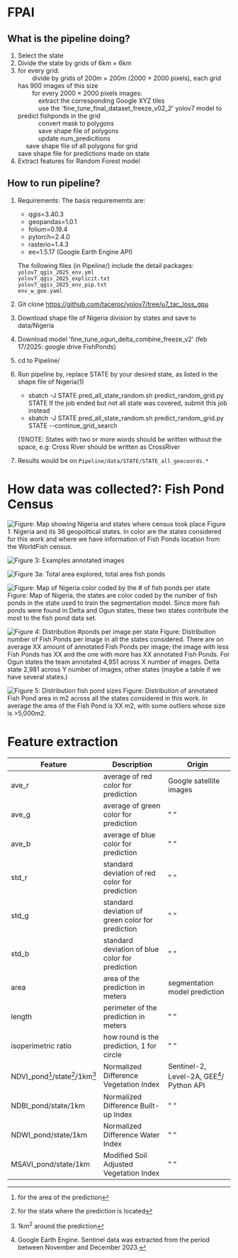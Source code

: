 # FPAI

## What is the pipeline doing?
1. Select the state
2. Divide the state by grids of 6km $\times$ 6km
3. for every grid:\
   &emsp;&emsp; divide by grids of 200m $\times$ 200m (2000 $\times$ 2000 pixels), each grid has 900 images of this size\
   &emsp;&emsp; for every 2000 $\times$ 2000 pixels images:\
      &emsp;&emsp;&emsp; extract the corresponding Google XYZ tiles\
      &emsp;&emsp;&emsp; use the 'fine_tune_final_dataset_freeze_v02_2' yolov7 model to predict fishponds in the grid\
      &emsp;&emsp;&emsp; convert mask to polygons\
      &emsp;&emsp;&emsp; save shape file of polygons\
      &emsp;&emsp;&emsp; update num_predicitions\
   &emsp; save shape file of all polygons for grid\
   save shape file for predictions made on state
4. Extract features for Random Forest model


## How to run pipeline?
1. Requirements:
   The basis requirememts are:
   *  qgis=3.40.3
   *  geopandas=1.0.1
   *  folium=0.19.4
   *  pytorch=2.4.0
   *  rasterio=1.4.3
   *  ee=1.5.17 (Google Earth Engine API)
     
   The following files (in Pipeline/) include the detail packages:\
   `yolov7_qgis_2025_env.yml`\
   `yolov7_qgis_2025_explicit.txt`\
   `yolov7_qgis_2025_env_pip.txt` \
   `env_w_gee.yaml`
    
  3. Git clone https://github.com/taceroc/yolov7/tree/u7_tac_loss_gpu
  4. Download shape file of Nigeria division by states and save to data/Nigeria
  5. Download model 'fine_tune_ogun_delta_combine_freeze_v2' (feb 17/2025: google drive FishPonds)
  6. cd to Pipeline/
  7. Run pipeline by, replace STATE by your desired state, as listed in the shape file of Nigeria(1)
     * sbatch -J STATE pred_all_state_random.sh predict_random_grid.py STATE
       If the job ended but not all state was covered, submit this job instead
     * sbatch -J STATE pred_all_state_random.sh predict_random_grid.py STATE --continue_grid_search
       
     (1)NOTE: States with two or more words should be written without the space, e.g: Cross River should be written as CrossRiver
  8. Results would be on `Pipeline/data/STATE/STATE_all_geocoords.*`

# How data was collected?: Fish Pond Census

  ![Figure: Map showing Nigeria and states where census took place](images/map_big.png)
  Figure 1: Nigeria and its 36 geopolitical states. In color are the states considered for this work and where we have information of Fish Ponds location from the WorldFish census.


![Figure 3: Examples annotated images](images/roboflow_annotations.png)


![Figure 3a: Total area explored, total area fish ponds](images/total_area_fp.png)


![Figure: Map of Nigeria color coded by the # of fish ponds per state](images/map_nigeria.png)
Figure: Map of Nigeria, the states are color coded by the number of fish ponds in the state used to train the segmentation model. Since more fish ponds were found in Delta and Ogun states, these two states contribute the most to the fish pond data set.

![Figure 4: Distribution #ponds per image per state](images/dist_ponds_state.png)
Figure: Distribution number of Fish Ponds per image in all the states considered. There are on average XX amount of annotated Fish Ponds per image; the image with less Fish Ponds has XX and the one with more has XX annotated Fish Ponds. For Ogun states the team annotated 4,951 across X number of images. Delta state 2,981 across Y number of images, other states (maybe a table if we have several states.)

![Figure 5: Distribution fish pond sizes](images/dist_ponds_size.png)
Figure: Distribution of annotated Fish Pond area in m2 across all the states considered in this work. In average the area of the Fish Pond is XX m2, with some outliers whose size is >5,000m2.

# Feature extraction

|Feature | Description|Origin |
|-----|-------|------|
|ave\_r| average of red color for prediction | Google satellite images |
|ave\_g|  average of green color for prediction|  " "|
|ave\_b|  average of blue color for prediction| " "|
|std\_r|  standard deviation of red color for prediction| " "|
|std\_g|  standard deviation of green color for prediction| " "|
|std\_b|  standard deviation of blue color for prediction| " "|
|area| area of the prediction in meters| segmentation model prediction|
|length| perimeter of the prediction in meters| " " |
|isoperimetric ratio | how round is the prediction, 1 for circle | " "|
|NDVI\_pond[^1]/state[^2]/1km[^3] |  Normalized Difference Vegetation Index| Sentinel-2, Level-2A, GEE[^4]/ Python API |
|NDBI\_pond/state/1km |  Normalized Difference Built-up Index|" " |
|NDWI\_pond/state/1km |  Normalized Difference Water Index| " " |
|MSAVI\_pond/state/1km | Modified Soil Adjusted Vegetation Index|" " |

[^1]: for the area of the prediction
[^2]: for the state where the prediction is located
[^3]: 1km$^{2}$ around the prediction
[^4]: Google Earth Engine. Sentinel data was extracted from the period between November and December 2023.







  



